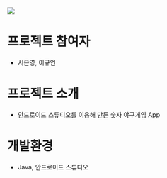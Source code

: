 <!-- 출처: https://github.com/kyechan99/capsule-render#cylinder -->
<img src="https://capsule-render.vercel.app/api?type=slice&color=auto&height=300&section=header&text=NumberBaseball Game&fontSize=60&animation=twinkling"/>

# 프로젝트 참여자
- 서은영, 이규연
# 프로젝트 소개
- 안드로이드 스튜디오를 이용해 만든 숫자 야구게임 App
# 개발환경 
- Java, 안드로이드 스튜디오

